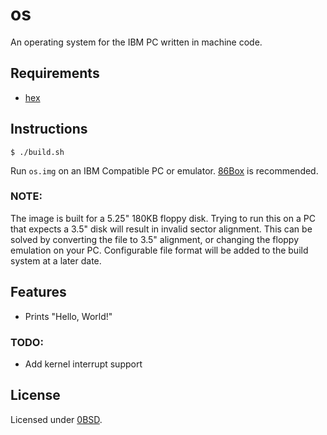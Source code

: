 # os

An operating system for the IBM PC written in machine code.

## Requirements

- [hex](https://github.com/jpcregan/hex)

## Instructions

    $ ./build.sh

Run `os.img` on an IBM Compatible PC or emulator. [86Box](https://86box.net/) is recommended.

### NOTE:

The image is built for a 5.25" 180KB floppy disk. Trying to run this on a PC that expects a 3.5" disk will result in invalid sector alignment. This can be solved by converting the file to 3.5" alignment, or changing the floppy emulation on your PC. Configurable file format will be added to the build system at a later date.

## Features

- Prints "Hello, World!"

### TODO:

- Add kernel interrupt support

## License

Licensed under [0BSD](https://opensource.org/license/0BSD).
